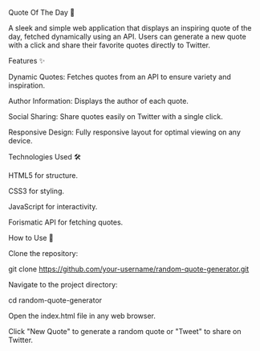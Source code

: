 Quote Of The Day 🎉

A sleek and simple web application that displays an inspiring quote of the day, fetched dynamically using an API. Users can generate a new quote with a click and share their favorite quotes directly to Twitter.


Features ✨

Dynamic Quotes: Fetches quotes from an API to ensure variety and inspiration.

Author Information: Displays the author of each quote.

Social Sharing: Share quotes easily on Twitter with a single click.

Responsive Design: Fully responsive layout for optimal viewing on any device.



Technologies Used 🛠️

HTML5 for structure.

CSS3 for styling.

JavaScript for interactivity.

Forismatic API for fetching quotes.



How to Use 🚀

Clone the repository:

git clone https://github.com/your-username/random-quote-generator.git

Navigate to the project directory:

cd random-quote-generator

Open the index.html file in any web browser.

Click "New Quote" to generate a random quote or "Tweet" to share on Twitter.
